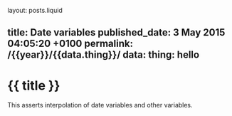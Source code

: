 layout: posts.liquid

title:  Date variables
published_date:  3 May 2015 04:05:20 +0100
permalink:  /{{year}}/{{data.thing}}/
data:
  thing: hello
---
# {{ title }}

This asserts interpolation of date variables and other variables.
